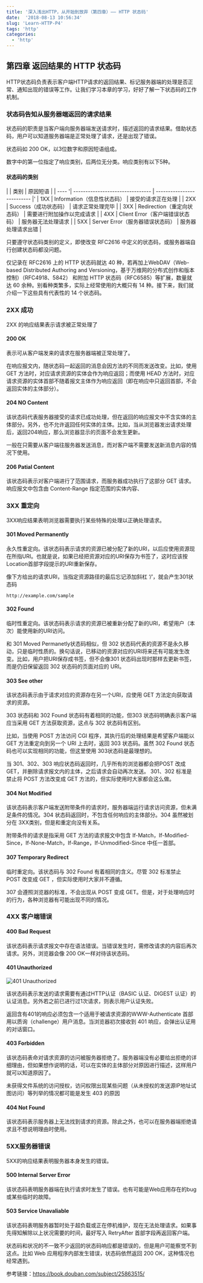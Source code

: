 ```yaml
---
title: '深入浅出HTTP，从开始到放弃（第四章）—— HTTP 状态码'
date:  '2018-08-13 10:56:34'
slug: 'Learn-HTTP-P4'
tags: 'http'
categories: 
  - 'http'
---
```


## 第四章 返回结果的 HTTP 状态码

HTTP状态码负责表示客户端HTTP请求的返回结果、标记服务器端的处理是否正常、通知出现的错误等工作。让我们学习本章的学习，好好了解一下状态码的工作机制。

### 状态码告知从服务器端返回的请求结果

状态码的职责是当客户端向服务器端发送请求时，描述返回的请求结果。借助状态码，用户可以知道服务器端是正常处理了请求，还是出现了错误。

状态码如 200 OK，以3位数字和原因短语组成。

数字中的第一位指定了响应类别，后两位无分类。响应类别有以下5种。

#### 状态码的类别

|      | 类别                             | 原因短语                   |
| ---- '| -------------------------------- | -------------------------- |'
| 1XX  | Information（信息性状态码）      | 接受的请求正在处理         |
| 2XX  | Success（成功状态码）            | 请求正常处理完毕           |
| 3XX  | Redirection（重定向状态码）      | 需要进行附加操作以完成请求 |
| 4XX  | Client Error（客户端错误状态码） | 服务器无法处理请求         |
| 5XX  | Server Error（服务器错误状态码） | 服务器处理请求出错         |

只要遵守状态码类别的定义，即使改变 RFC2616 中定义的状态码，或服务器端自行创建状态码都没问题。

仅记录在 RFC2616 上的 HTTP 状态码就达 40 种，若再加上WebDAV（Web-based Distributed Authoring and Versioning，基于万维网的分布式创作和版本控制）（RFC4918、5842） 和附加 HTTP 状态码（RFC6585）等扩展，数量就达 60 余种。别看种类繁多，实际上经常使用的大概只有 14 种。接下来，我们就介绍一下这些具有代表性的 14 个状态码。

### 2XX 成功

2XX 的响应结果表示请求被正常处理了

#### 200 OK

表示可从客户端发来的请求在服务器端被正常处理了。

在响应报文内，随状态码一起返回的消息会因方法的不同而发送改变。比如，使用 GET 方法时，对应请求资源的实体会作为响应返回；而使用 HEAD 方法时，对应请求资源的实体首部不随着报文主体作为响应返回（即在响应中只返回首部，不会返回实体的主体部分）。

#### 204 NO Content

该状态码代表服务器接受的请求已成功处理，但在返回的响应报文中不含实体的主体部分。另外，也不允许返回任何实体的主体。比如，当从浏览器发出请求处理后，返回204响应，那么浏览器显示的页面不会发生更新。

一般在只需要从客户端往服务器发送消息，而对客户端不需要发送新消息内容的情况下使用。

#### 206 Patial Content

该状态码表示对客户端进行了范围请求，而服务器成功执行了这部分 GET 请求。响应报文中包含由 Content-Range 指定范围的实体内容、

### 3XX 重定向

3XX响应结果表明浏览器需要执行某些特殊的处理以正确处理请求。

#### 301 Moved Permanently

永久性重定向。该状态码表示请求的资源已被分配了新的URI，以后应使用资源现在所指URI。也就是说，如果已经把资源对应的URI保存为书签了，这时应该按Location首部字段提示的URI重新保存。

像下方给出的请求URI，当指定资源路径的最后忘记添加斜杠 ‘/’，就会产生301状态码

```http
http://example.com/sample
```

#### 302 Found

临时性重定向。该状态码表示请求的资源已被重新分配了新的URI，希望用户（本次）能使用新的URI访问。

和 301  Moved Permanetly状态码相似，但 302 状态码代表的资源不是永久移动，只是临时性质的。换句话说，已移动的资源对应的URI将来还有可能发生改变。比如，用户把URI保存成书签，但不会像301 状态码出现时那样去更新书签，而是仍旧保留返回 302 状态码的页面对应的 URI。

#### 303 See other 

该状态码表示由于请求对应的资源存在另一个URI，应使用 GET 方法定向获取请求的资源。

303 状态码和 302 Found 状态码有着相同的功能，但303 状态码明确表示客户端应当采用 GET 方法获取资源，这点与 302 状态码有区别。

比如，当使用 POST 方法访问 CGI 程序，其执行后的处理结果是希望客户端能以 GET 方法重定向到另一个 URI 上去时，返回 303 状态码。虽然 302 Found 状态码也可以实现相同的功能，但这里使用 303状态码是最理想的。

当 301、302、303 响应状态码返回时，几乎所有的浏览器都会把POST 改成 GET，并删除请求报文内的主体，之后请求会自动再次发送。
301、302 标准是禁止将 POST 方法改变成 GET 方法的，但实际使用时大家都会这么做。

#### 304 Not Modified

该状态码表示客户端发送附带条件的请求时，服务器端运行请求访问资源，但未满足条件的情况。304 状态码返回时，不包含任何响应的主体部分。304 虽然被划分在 3XX类别，但是和重定向没有关系。

附带条件的请求是指采用 GET 方法的请求报文中包含 If-Match，If-Modified-Since，If-None-Match，If-Range，If-Unmodified-Since 中任一首部。

#### 307 Temporary Redirect 

临时重定向。该状态码与 302 Found 有着相同的含义。尽管 302 标准禁止 POST 改变成 GET ，但实际使用时大家并不遵循。

307 会遵照浏览器的标准，不会出现从 POST 变成 GET。但是，对于处理响应时的行为，各种浏览器有可能出现不同的情况。

### 4XX 客户端错误

#### 400 Bad Request

该状态码表示请求报文中存在语法错误。当错误发生时，需修改请求的内容后再次请求。另外，浏览器会像 200 OK一样对待该状态码。

#### 401 Unauthorized

![401 Unauthorized](/images/2018-08-13-read-图解HTTP-Part4-401Unauthorized.png)

该状态码表示发送的请求需要有通过HTTP认证（BASIC 认证、DIGEST 认证）的认证消息。另外若之前已进行过1次请求，则表示用户认证失败。

返回含有401的响应必须包含一个适用于被请求资源的WWW-Authenticate 首部用以质询（challenge）用户消息。当浏览器初次接收到 401 响应，会弹出认证用的对话窗口。

#### 403 Forbidden

该状态码表命对请求资源的访问被服务器拒绝了。服务器端没有必要给出拒绝的详细理由，但如果想作说明的话，可以在实体的主体部分对原因进行描述，这样用户就可以知道原因了。

未获得文件系统的访问授权，访问权限出现某些问题（从未授权的发送源IP地址试图访问）等列举的情况都可能是发生 403 的原因

#### 404 Not Found

该状态码表示服务器上无法找到请求的资源。除此之外，也可以在服务器端拒绝请求且不想说明理由时使用。

### 5XX服务器错误

5XX的响应结果表明服务器本身发生的错误。

#### 500 Internal Server Error

该状态码表明服务器端在执行请求时发生了错误。也有可能是Web应用存在的bug或某些临时的故障。

#### 503 Service Unavaliable

该状态码表明服务器暂时处于超负载或正在停机维护，现在无法处理请求。如果事先得知解除以上状况需要的时间，最好写入 RetryAfter 首部字段再返回客户端。

状态码和状况的不一致不少返回的状态码响应都是错误的，但是用户可能察觉不到这点。比如 Web 应用程序内部发生错误，状态码依然返回 200 OK，这种情况也经常遇到。

参考链接：https://book.douban.com/subject/25863515/
